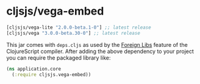# cljsjs/vega-embed

[](dependency)
```clojure
[cljsjs/vega-lite "2.0.0-beta.1-0"] ;; latest release
[cljsjs/vega "3.0.0-beta.30-0"] ;; latest release
```
[](/dependency)

This jar comes with `deps.cljs` as used by the [Foreign Libs][flibs] feature
of the ClojureScript compiler. After adding the above dependency to your project
you can require the packaged library like:

```clojure
(ns application.core
  (:require cljsjs.vega-embed))
```

[flibs]: https://github.com/clojure/clojurescript/wiki/Packaging-Foreign-Dependencies
